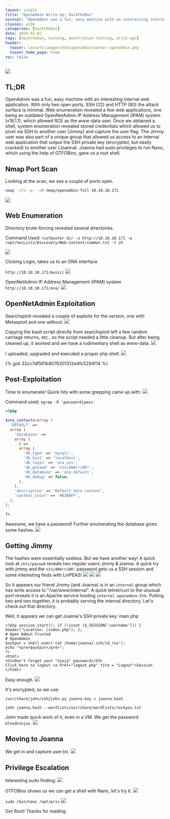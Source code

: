 ```yaml
---
layout: single
title: "OpenAdmin Write-Up: HackTheBox"
excerpt: "OpenAdmin was a fun, easy machine with an interesting internal web application."
classes: wide
categories: [hackthebox]
date: 2020-05-02
tags: [hackthebox, hacking, penetration testing, write-ups]
header:
  teaser: \assets\images\htb\openadmin\banner-openadmin.png
  teaser_home_page: true
toc: false
---
```

![](\assets\images\htb\openadmin\banner-openadmin.png)
## TL;DR
OpenAdmin was a fun, easy machine with an interesting internal web application. With only two open ports, SSH (22) and HTTP (80) the attack surface is minimal. Web enumeration revealed a few web applications, one being an outdated OpenNetAdmin IP Address Management (IPAM) system (v18.1.1), which allowed RCE as the www-data user. Once we obtained a shell, system enumeration revealed stored credentials which allowed us to pivot via SSH to another user (Jimmy) and capture the user flag. The Jimmy user was also part of a unique group that allowed us access to an internal web application that output the SSH private key (encrypted, but easily cracked) to another user (Joanna). Joanna had sudo privileges to run Nano, which using the help of GTFOBins, gave us a root shell.

## Nmap Port Scan
Looking at the scan, we see a couple of ports open.

```bash
nmap -sCV -p- -oN nmap/openadmin-full 10.10.10.171
```
![](\assets\images\htb\openadmin\openadmin-nmap.png)

## Web Enumeration
Directory brute-forcing revealed several directories.

Command Used: `rustbuster dir -u http://10.10.10.171 -w /opt/SecLists/Discovery/Web-Content/common.txt -t 25`

![](\assets\images\htb\openadmin\rustbuster-openadmin.png)

Clicking Login, takes us to an ONA interface.

`http://10.10.10.171/music/` 
![](\assets\images\htb\openadmin\musicweb-openadmin.png)

OpenNetAdmin IP Address Management (IPAM) system
`http://10.10.10.171/ona/`
![](\assets\images\htb\openadmin\ona-openadmin.png)

## OpenNetAdmin Exploitation

Searchsploit revealed a couple of exploits for the version, one with Metasploit and one without. 
![](\assets\images\htb\openadmin\search-openadmin.png)

Copying the bash script directly from searchsploit left a few random carriage returns, etc., so the script needed a little cleanup. But after being cleaned up, it worked and we have a rudimentary shell as www-data.
![](\assets\images\htb\openadmin\exploit-openadmin.png)

I uploaded, upgraded and executed a proper php shell. 
![](\assets\images\htb\openadmin\phpshell-openadmin.png)

{% gist 32cc7df561b8076201312e4fc5294f14 %}

## Post-Exploitation

Time to enumerate! Quick hits with some grepping came up with:
![](\assets\images\htb\openadmin\database_settings-openadmin.png)

Command used:  `egrep -R 'password|pass'`

```php
<?php

$ona_contexts=array (
  'DEFAULT' => 
  array (
    'databases' => 
    array (
      0 => 
      array (
        'db_type' => 'mysqli',
        'db_host' => 'localhost',
        'db_login' => 'ona_sys',
        'db_passwd' => 'n1nj4W4rri0R!',
        'db_database' => 'ona_default',
        'db_debug' => false,
      ),
    ),
    'description' => 'Default data context',
    'context_color' => '#D3DBFF',
  ),
);

?>
```
Awesome, we have a password! Further enumerating the database gives some hashes.
![](\assets\images\htb\openadmin\OpenAdmin-HTB.gif)

## Getting Jimmy 

The hashes were essentially useless. But we have another way! A quick look at `/etc/passwd` reveals two regular users: jimmy & joanna. A quick try with jimmy and the `n1nj4W4rri0R!` password gets us a SSH session and some interesting finds with LinPEAS!
![](\assets\images\htb\openadmin\linpeas1-openadmin.png)
![](\assets\images\htb\openadmin\linpeas2-openadmin.png)
![](\assets\images\htb\openadmin\linpeas3-openadmin.png)

So it appears our friend Jimmy (and Joanna) is in an `internal` group which has write access to "/var/www/internal". A quick telnet/curl to the unusual port reveals it is an Apache service hosting `internal.openadmin.htb`. Putting two and two together, it is probably serving the internal directory. Let's check out that directory.

Well, it appears we can get Joanna's SSH private key:
main.php 
```
<?php session_start(); if (!isset ($_SESSION['username'])) { header("Location: /index.php"); }; 
# Open Admin Trusted
# OpenAdmin
$output = shell_exec('cat /home/joanna/.ssh/id_rsa');
echo "<pre>$output</pre>";
?>
<html>
<h3>Don't forget your "ninja" password</h3>
Click here to logout <a href="logout.php" tite = "Logout">Session
</html>
```

Easy enough.
![](\assets\images\htb\openadmin\joannakey-openadmin.png)

It's encrypted, so we use:

`/usr/share/john/ssh2john.py joanna.key > joanna.hash`

`john joanna.hash --wordlist=/usr/share/wordlists/rockyou.txt`

John made quick work of it, even in a VM. We get the password `bloodninjas`.
![](\assets\images\htb\openadmin\john-openadmin.png)

## Moving to Joanna

We get in and capture user.txt.
![](\assets\images\htb\openadmin\user-openadmin.png)

## Privilege Escalation

Interesting sudo finding:
![](\assets\images\htb\openadmin\sudo-openadmin.png)

GTFOBins shows us we can get a shell with Nano, let's try it.
![](\assets\images\htb\openadmin\sudo_gtfobins-openadmin.png)

`sudo /bin/nano /opt/priv`
![](\assets\images\htb\openadmin\root-openadmin.png)

Got Root! Thanks for reading.